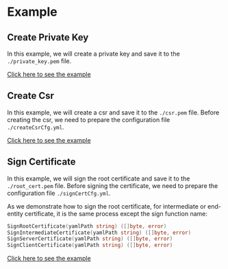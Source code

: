 # Example

## Create Private Key

In this example, we will create a private key and save it to the `./private_key.pem` file.

[Click here to see the example](./privateKey/)

## Create Csr

In this example, we will create a csr and save it to the `./csr.pem` file. Before creating the csr, we need to prepare the configuration file `./createCsrCfg.yml`.

[Click here to see the example](./csr/)

## Sign Certificate

In this example, we will sign the root certificate and save it to the `./root_cert.pem` file. Before signing the certificate, we need to prepare the configuration file `./signCertCfg.yml`.

As we demonstrate how to sign the root certificate, for intermediate or end-entity certificate, it is the same process except the sign function name:

```go
SignRootCertificate(yamlPath string) ([]byte, error)
SignIntermediateCertificate(yamlPath string) ([]byte, error)
SignServerCertificate(yamlPath string) ([]byte, error)
SignClientCertificate(yamlPath string) ([]byte, error)
```

[Click here to see the example](./cert/)
